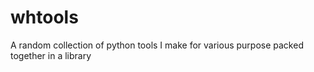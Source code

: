 # whtools
A random collection of python tools I make for various purpose packed together in a library

